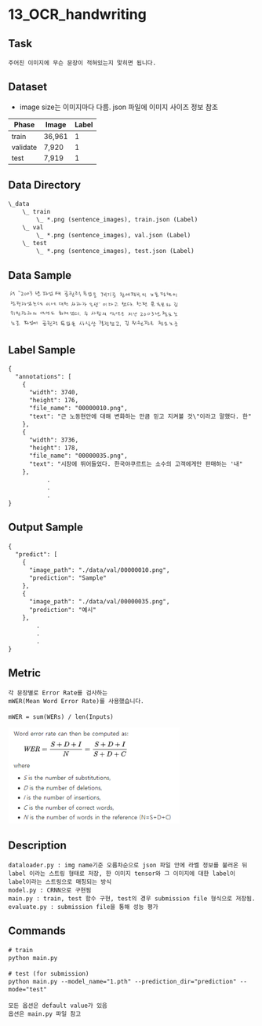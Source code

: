 # 13_OCR_handwriting

## Task
```
주어진 이미지에 무슨 문장이 적혀있는지 맟히면 됩니다.
```

## Dataset
* image size는 이미지마다 다름. json 파일에 이미지 사이즈 정보 참조

| Phase | Image | Label|
| - | - | - |
| train | 36,961 | 1 |
| validate | 7,920 | 1 |
| test | 7,919 | 1 |


## Data Directory
```
\_data
    \_ train
        \_ *.png (sentence_images), train.json (Label)
    \_ val
        \_ *.png (sentence_images), val.json (Label)
    \_ test
        \_ *.png (sentence_images), test.json (Label)
```

## Data Sample
<img width=350 src="images_for_desc/sample_1.png"/>　　　<img width=350 src="images_for_desc/sample_2.png"/>
<img width=350 src="images_for_desc/sample_3.png"/>　　　<img width=350 src="images_for_desc/sample_4.png"/>


## Label Sample
```
{
  "annotations": [
    {
      "width": 3740,
      "height": 176,
      "file_name": "00000010.png",
      "text": "근 노동현안에 대해 변화하는 만큼 믿고 지켜볼 것\"이라고 말했다. 한"
    },
    {
      "width": 3736,
      "height": 178,
      "file_name": "00000035.png",
      "text": "시장에 뛰어들었다. 한국야쿠르트는 소수의 고객에게만 판매하는 '내"
    },
           .
           .
           .
}
```


## Output Sample
```
{
  "predict": [
    {
      "image_path": "./data/val/00000010.png",
      "prediction": "Sample"
    },
    {
      "image_path": "./data/val/00000035.png",
      "prediction": "예시"
    },
        .
        .
        .
}
```


## Metric
```
각 문장별로 Error Rate를 검사하는 
mWER(Mean Word Error Rate)를 사용했습니다.

mWER = sum(WERs) / len(Inputs)
```
<img width=350 src="images_for_desc/wer.png"/>


## Description
```
dataloader.py : img name기준 오름차순으로 json 파일 안에 라벨 정보를 불러온 뒤 label 이라는 스트링 형태로 저장, 한 이미지 tensor와 그 이미지에 대한 label이 label이라는 스트링으로 매칭되는 방식
model.py : CRNN으로 구현됨
main.py : train, test 함수 구현, test의 경우 submission file 형식으로 저장됨.
evaluate.py : submission file을 통해 성능 평가
```


## Commands
```
# train
python main.py 

# test (for submission)
python main.py --model_name="1.pth" --prediction_dir="prediction" --mode="test" 

모든 옵션은 default value가 있음
옵션은 main.py 파일 참고
```
